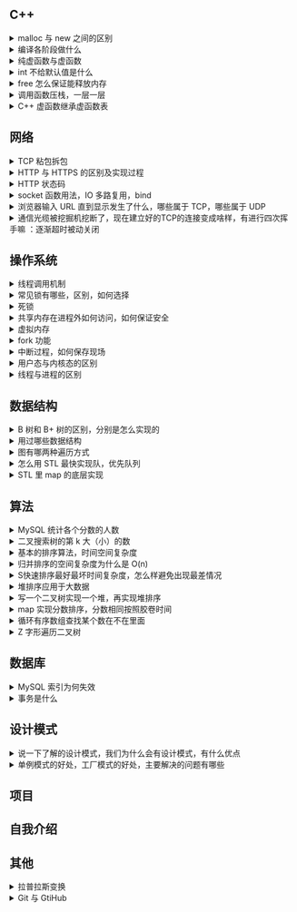 ## C++
<details>
  <summary>malloc 与 new 之间的区别</summary>
 
  区别是什么呢`晕`
  </details>
<details>
  <summary>编译各阶段做什么</summary>

</details>
<details>
  <summary>纯虚函数与虚函数</summary>

</details>
<details> 
  <summary>int 不给默认值是什么</summary>

</details>
<details>
  <summary>free 怎么保证能释放内存</summary>

</details>
<details>
  <summary>调用函数压栈，一层一层</summary>

</details>
<details>
  <summary>C++ 虚函数继承虚函数表</summary>

</details>

## 网络
<details>
  <summary>TCP 粘包拆包</summary>

</details>
<details>
  <summary>HTTP 与 HTTPS 的区别及实现过程</summary>

</details>
<details>
  <summary>HTTP 状态码</summary>

</details>
<details>
  <summary>socket 函数用法，IO 多路复用，bind</summary>

</details>
<details>
  <summary>浏览器输入 URL 直到显示发生了什么，哪些属于 TCP，哪些属于 UDP</summary>

</details>
<details>
  <summary>通信光缆被挖掘机挖断了，现在建立好的TCP的连接变成啥样，有进行四次挥手嘛 ：逐渐超时被动关闭</summary>

</details>

## 操作系统
<details>
  <summary>线程调用机制</summary>

</details>
<details>
  <summary>常见锁有哪些，区别，如何选择</summary>

</details>
<details>
  <summary>死锁</summary>

</details>
<details>
  <summary>共享内存在进程外如何访问，如何保证安全</summary>

</details>
<details>
  <summary>虚拟内存</summary>

</details>
<details>
  <summary>fork 功能</summary>

</details>
<details>
  <summary>中断过程，如何保存现场</summary>

</details>
<details>
  <summary>用户态与内核态的区别</summary>

</details>
<details>
  <summary>线程与进程的区别</summary>

</details>

## 数据结构
<details>
  <summary>B 树和 B+ 树的区别，分别是怎么实现的</summary>

</details>
<details>
  <summary>用过哪些数据结构</summary>

</details>
<details>
  <summary>图有哪两种遍历方式</summary>

</details>
<details>
  <summary>怎么用 STL 最快实现队，优先队列</summary>

</details>
<details>
  <summary>STL 里 map 的底层实现</summary>

</details>

## 算法
<details>
  <summary>MySQL 统计各个分数的人数</summary>

</details>
<details>
  <summary>二叉搜索树的第 k 大（小）的数</summary>

</details>
<details>
  <summary>基本的排序算法，时间空间复杂度</summary>

</details>
<details>
  <summary>归并排序的空间复杂度为什么是 O(n)</summary>

</details>
<details>
  <summary>S快速排序最好最坏时间复杂度，怎么样避免出现最差情况</summary>

</details>
<details>
  <summary>堆排序应用于大数据</summary>

</details>
<details>
  <summary>写一个二叉树实现一个堆，再实现堆排序</summary>

</details>
<details>
  <summary>map 实现分数排序，分数相同按照胶卷时间</summary>

</details>
<details>
  <summary>循环有序数组查找某个数在不在里面</summary>

</details>
<details>
  <summary>Z 字形遍历二叉树</summary>

</details>

## 数据库
<details>
  <summary>MySQL 索引为何失效</summary>

</details>
<details>
  <summary>事务是什么</summary>

</details>

## 设计模式
<details>
  <summary>说一下了解的设计模式，我们为什么会有设计模式，有什么优点</summary>

</details>
<details>
  <summary>单例模式的好处，工厂模式的好处，主要解决的问题有哪些</summary>

</details>

## 项目

## 自我介绍

## 其他
<details>
  <summary>拉普拉斯变换</summary>
  
  
</details>
<details>
  <summary>Git 与 GtiHub</summary>
  
  
</details>



